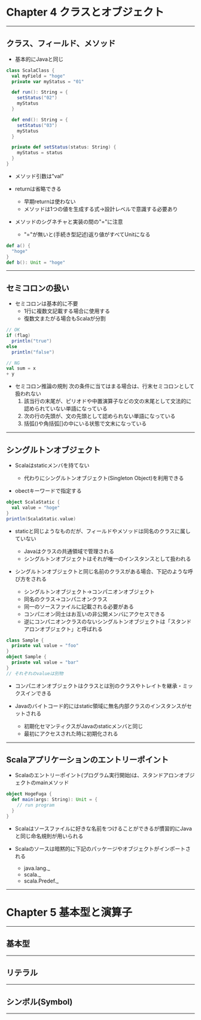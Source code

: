 # Chapter 4 クラスとオブジェクト

---
## クラス、フィールド、メソッド

* 基本的にJavaと同じ
```scala
class ScalaClass {
  val myField = "hoge"
  private var myStatus = "01"

  def run(): String = {
    setStatus("02")
    myStatus
  }

  def end(): String = {
    setStatus("03")
    myStatus
  }

  private def setStatus(status: String) {
    myStatus = status
  }
}
```

* メソッド引数は"val"


* returnは省略できる
    * 早期returnは使わない
    * メソッドは1つの値を生成する式→設計レベルで意識する必要あり


* メソッドのシグネチャと実装の間の"="に注意
    * "="が無いと(手続き型記述)返り値がすべてUnitになる
```scala
def a() {
  "hoge"
}
def b(): Unit = "hoge"
```

---
## セミコロンの扱い

* セミコロンは基本的に不要
    * 1行に複数文記載する場合に使用する
    * 復数文またがる場合もScalaが分割

```scala
// OK
if (flag)
  println("true")
else
  println("false")

// NG
val sum = x
+ y
```


* セミコロン推論の規則
次の条件に当てはまる場合は、行末セミコロンとして扱われない
    1. 該当行の末尾が、ピリオドや中置演算子などの文の末尾として文法的に認められていない単語になっている
    1. 次の行の先頭が、文の先頭として認められない単語になっている
    1. 括弧()や角括弧[]の中にいる状態で文末になっている

---
## シングルトンオブジェクト

* Scalaはstaticメンバを持てない
    * 代わりにシングルトンオブジェクト(Singleton Object)を利用できる


* obectキーワードで指定する
```scala
object ScalaStatic {
  val value = "hoge"
}
println(ScalaStatic.value)
```


* staticと同じようなものだが、フィールドやメソッドは同名のクラスに属していない
    * Javaはクラスの共通領域で管理される
    * シングルトンオブジェクトはそれが唯一のインスタンスとして扱われる


* シングルトンオブジェクトと同じ名前のクラスがある場合、下記のような呼び方をされる
    * シングルトンオブジェクト→コンパニオンオブジェクト
    * 同名のクラス→コンパニオンクラス
    * 同一のソースファイルに記載される必要がある
    * コンパニオン同士はお互いの非公開メンバにアクセスできる
    * 逆にコンパニオンクラスのないシングルトンオブジェクトは「スタンドアロンオブジェクト」と呼ばれる

```scala
class Sample {
  private val value = "foo"
}
object Sample {
  private val value = "bar"
}
// それぞれのvalueは別物
```

* コンパニオンオブジェクトはクラスとは別のクラスやトレイトを継承・ミックスインできる


* Javaのバイトコード的にはstatic領域に無名内部クラスのインスタンスがセットされる
    * 初期化セマンティクスがJavaのstaticメンバと同じ
    * 最初にアクセスされた時に初期化される

---
## Scalaアプリケーションのエントリーポイント

* Scalaのエントリーポイント(プログラム実行開始)は、スタンドアロンオブジェクトのmainメソッド
```scala
object HogeFuga {
  def main(args: String): Unit = {
    // run program
  }
}
```


* Scalaはソースファイルに好きな名前をつけることができるが慣習的にJavaと同じ命名規則が用いられる


* Scalaのソースは暗黙的に下記のパッケージやオブジェクトがインポートされる
    * java.lang._
    * scala._
    * scala.Predef._


---
# Chapter 5 基本型と演算子

---
## 基本型

---
## リテラル

---
## シンボル(Symbol)

---
